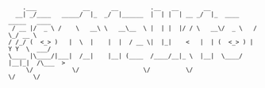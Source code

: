         .___             __      __         .__   __       __                           
      __| _/____   _____/  |_  _/  |______  |  | |  | __ _/  |_  ____     _____   ____  
     / __ |/  _ \ /    \   __\ \   __\__  \ |  | |  |/ / \   __\/  _ \   /     \_/ __ \ 
    / /_/ (  <_> )   |  \  |    |  |  / __ \|  |_|    <   |  | (  <_> ) |  Y Y  \  ___/ 
    \____ |\____/|___|  /__|    |__| (____  /____/__|_ \  |__|  \____/  |__|_|  /\___  >
         \/           \/                  \/          \/                      \/     \/ 

